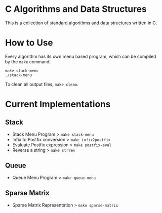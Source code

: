 # C Algorithms and Data Structures

This is a collection of standard algorithms and data structures written in C.

# How to Use

Every algorithm has its own menu based program, which can be compiled by the `make` command.

```shell
make stack-menu
./stack-menu
```

To clean all output files, `make clean`.

# Current Implementations

## Stack
* Stack Menu Program > `make stack-menu`
* Infix to Postfix conversion > `make infix2postfix`
* Evaluate Postfix expression > `make postfix-eval`
* Reverse a string > `make strrev`

## Queue
* Queue Menu Program > `make queue-menu`

## Sparse Matrix
* Sparse Matrix Representation > `make sparse-matrix`